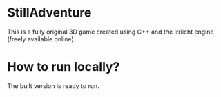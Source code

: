 # StillAdventure

This is a fully original 3D game created using C++ and the Irrlicht engine (freely available online).

# How to run locally?

The built version is ready to run.
